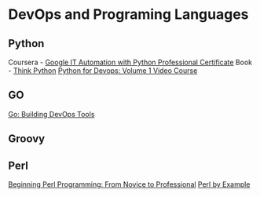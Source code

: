 # DevOps and Programing Languages

## Python

Coursera - [Google IT Automation with Python Professional Certificate](https://www.coursera.org/professional-certificates/google-it-automation)
Book - [Think Python](https://greenteapress.com/wp/think-python/)
[Python for Devops: Volume 1 Video Course](https://learning.oreilly.com/videos/python-for-devops/60648VIDEOPAIML/)
## GO
[Go: Building DevOps Tools](https://learning.oreilly.com/videos/go-building/9781788472418/)
## Groovy

## Perl
[Beginning Perl Programming: From Novice to Professional](https://learning.oreilly.com/library/view/beginning-perl-programming/9781484250556/)
[Perl by Example](https://learning.oreilly.com/library/view/perl-by-example/9780133593068/)

